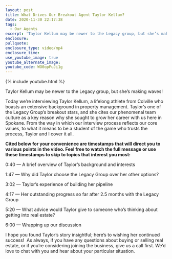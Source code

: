 ```yaml
---
layout: post
title: What Drives Our Breakout Agent Taylor Kellum?
date: 2020-11-30 22:17:38
tags:
  - Our Agents
excerpt: 'Taylor Kellum may be newer to the Legacy group, but she’s making waves!'
enclosure:
pullquote:
enclosure_type: video/mp4
enclosure_time:
use_youtube_image: true
youtube_alternate_image:
youtube_code: WO0opFuJi1g
---
```


{% include youtube.html %}

Taylor Kellum may be newer to the Legacy group, but she’s making waves\!

Today we’re interviewing Taylor Kellum, a lifelong athlete from Colville who boasts an extensive background in property management. Taylor’s one of the Legacy Group’s breakout stars, and she cites our phenomenal team culture as a key reason why she sought to grow her career with us here in Spokane. From the way in which our interview process reflects our core values, to what it means to be a student of the game who trusts the process, Taylor and I cover it all.&nbsp;

**Cited below for your convenience are timestamps that will direct you to various points in the video. Feel free to watch the full message or use these timestamps to skip to topics that interest you most:&nbsp;**

0:40 — A brief overview of Taylor’s background and interests&nbsp;

1:47 — Why did Taylor choose the Legacy Group over her other options?&nbsp;

3:02 — Taylor’s experience of building her pipeline&nbsp;

4:17 — Her outstanding progress so far after 2.5 months with the Legacy Group&nbsp;

5:20 — What advice would Taylor give to someone who’s thinking about getting into real estate?

6:00 — Wrapping up our discussion

I hope you found Taylor’s story insightful; here’s to wishing her continued success\!&nbsp; As always, if you have any questions about buying or selling real estate, or if you’re considering joining the business, give us a call first. We’d love to chat with you and hear about your particular situation.